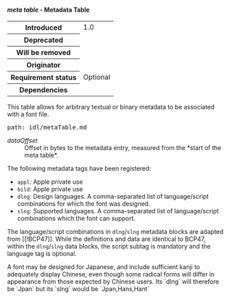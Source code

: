 <h4 id="meta"><dfn>meta table</dfn> - Metadata Table</h4>
<table>
    <tr><th>Introduced</th> <td> 1.0 </td> </tr>
    <tr><th>Deprecated</th> <td> </td> </tr>
    <tr><th>Will be removed</th> <td> </td> </tr>
    <tr><th>Originator</th> <td> </td> </tr>
    <tr><th>Requirement status</th> <td> Optional</td> </tr>
    <tr><th>Dependencies</th> <td> </td>  </tr>
</table>

This table allows for arbitrary textual or binary metadata to be associated with a font file.

<pre class=include>path: idl/metaTable.md</pre>

<dl dfn-type=attribute dfn-for=DataMap>
  <dt><dfn>dataOffset</dfn></dt>
  <dd>Offset in bytes to the metadata entry, measured from the *start of the meta table*.
  </dd>
</dl>

The following metadata tags have been registered:

* `appl`: Apple private use
* `bild`: Apple private use
* `dlng`: Design languages. A comma-separated list of language/script combinations for which the font was designed.
* `slng`: Supported languages. A comma-separated list of language/script combinations which the font can support.

The language/script combinations in `dlng`/`slng` metadata blocks are adapted from [[!BCP47]]. While the definitions and data are identical to BCP47, within the `dlng`/`slng` data blocks, the script subtag is mandatory and the language tag is optional.

<div class="example">
    A font may be designed for Japanese, and include sufficient kanji to adequately display Chinese, even though some radical forms will differ in appearance from those expected by Chinese users. Its `dlng` will therefore be `Jpan` but its `slng` would be `Jpan,Hans,Hant`
</div>
